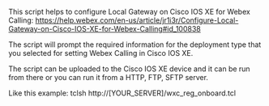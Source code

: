 This script helps to configure Local Gateway on Cisco IOS XE for Webex Calling: https://help.webex.com/en-us/article/jr1i3r/Configure-Local-Gateway-on-Cisco-IOS-XE-for-Webex-Calling#id_100838

The script will prompt the required information for the deployment type that you selected for setting Webex Calling in Cisco IOS XE.

The script can be uploaded to the Cisco IOS XE device and it can be run from there or you can run it from a HTTP, FTP, SFTP server. 

Like this example: 
tclsh http://[YOUR_SERVER]/wxc_reg_onboard.tcl
